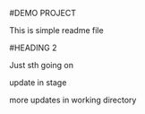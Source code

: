 #DEMO PROJECT

This is simple readme file

#HEADING 2

Just sth going on

update in stage

more updates in working directory